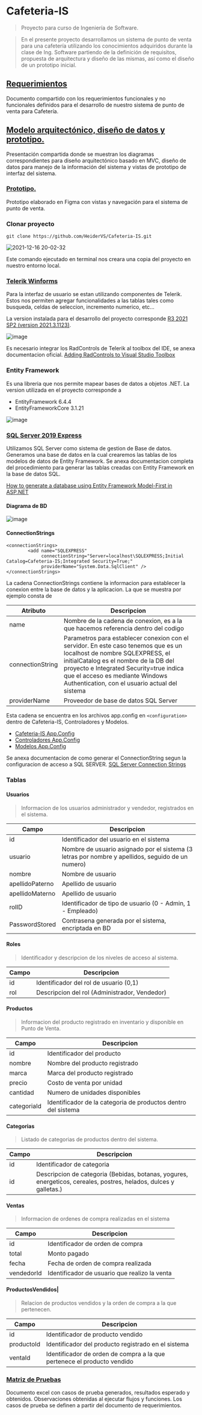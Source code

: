 # Cafeteria-IS
>Proyecto para curso de Ingeniería de Software. 

>En el presente proyecto desarrollamos un sistema de punto de venta para una cafetería utilizando los conocimientos adquiridos durante la clase de Ing. Software partiendo de la definición de requisitos, propuesta de arquitectura y diseño de las mismas, así como el diseño de un prototipo inicial. 

## [Requerimientos](https://docs.google.com/document/d/1sG8yo0S3KhbQsJgGiIOQJq9hIEQRfRCZqeJmT6Blb60/edit?usp=sharing)
Documento compartido con los requerimientos funcionales y no funcionales definidos para el desarrollo de nuestro sistema de punto de venta para Cafetería. 

## [Modelo arquitectónico, diseño de datos y prototipo.](https://docs.google.com/presentation/d/1ir-GeO6sYMTI_OfAWJf3rYoKQYfSAyVn/edit?usp=sharing&ouid=115022025169927677578&rtpof=true&sd=true) 
Presentación compartida donde se muestran los diagramas correspondientes para diseño arquitectónico basado en MVC, diseño de datos para manejo de la información del sistema y vistas de prototipo de interfaz del sistema.

### [Prototipo.](https://www.figma.com/file/zUVZWv2q62oWpfe07mtLVE/IngSoftware_Prototipo?node-id=0%3A1)
Prototipo elaborado en Figma con vistas y navegación para el sistema de punto de venta. 

### Clonar proyecto
`git clone https://github.com/HeiderVS/Cafeteria-IS.git`

![2021-12-16 20-02-32](https://user-images.githubusercontent.com/40531216/146476776-180fe739-4c63-48d4-b138-e0630bb6ad41.gif)

Este comando ejecutado en terminal nos creara una copia del proyecto en nuestro entorno local. 

### [Telerik Winforms](https://www.telerik.com/products/winforms.aspx)
Para la interfaz de usuario se estan utilizando componentes de Telerik. Estos nos permiten agregar funcionalidades a las tablas tales como busqueda, celdas de seleccion, incremento numerico, etc...

La version instalada para el desarrollo del proyecto corresponde [R3 2021 SP2 (version 2021.3.1123)](https://www.telerik.com/products/winforms.aspx).  

![image](https://user-images.githubusercontent.com/40531216/146474885-103b5102-75c2-4413-ac56-585bb2cfd8d4.png)

Es necesario integrar los RadControls de Telerik al toolbox del IDE, se anexa documentacion oficial. [Adding RadControls to Visual Studio Toolbox](https://docs.telerik.com/devtools/winforms/visual-studio-integration/adding-radcontrols-to-visual-studio-toolbox )

### Entity Framework 
Es una libreria que nos permite mapear bases de datos a objetos .NET. La version utilizada en el proyecto corresponde a 
* EntityFramework 6.4.4 
* EntityFrameworkCore 3.1.21

![image](https://user-images.githubusercontent.com/40531216/146665804-c2cece31-78cf-41c9-a2f7-2a6457e9b4c9.png)

### [SQL Server 2019 Express](https://www.microsoft.com/en-us/sql-server/sql-server-downloads) 
Utilizamos SQL Server como sistema de gestion de Base de datos. Generamos una base de datos en la cual crearemos las tablas de los modelos de datos de Entity Framework. Se anexa documentacion completa del procedimiento para generar las tablas creadas con Entity Framework en la base de datos SQL. 

[How to generate a database using Entity Framework Model-First in ASP.NET](https://www.linkedin.com/pulse/how-generate-database-using-entity-framework-aspnet-negron-montero/)

#### Diagrama de BD
![image](https://user-images.githubusercontent.com/40531216/146666608-baed54a3-37f4-4faa-87d5-57c52ce11815.png)

#### ConnectionStrings

````
<connectionStrings>
        <add name="SQLEXPRESS"
             connectionString="Server=localhost\SQLEXPRESS;Initial Catalog=Cafeteria-IS;Integrated Security=True;"
             providerName="System.Data.SqlClient" />
</connectionStrings>
````
La cadena ConnectionStrings contiene la informacion para establecer la conexion entre la base de datos y la aplicacion. La que se muestra por ejemplo consta de 

|Atributo|Descripcion|
|---|---------|
|name|Nombre de la cadena de conexion, es a la que hacemos referencia dentro del codigo|
|connectionString|Parametros para establecer conexion con el servidor. En este caso tenemos que es un localhost de nombre SQLEXPRESS, el initialCatalog es el nombre de la DB del proyecto e Integrated Security=true indica que el acceso es mediante Windows Authentication, con el usuario actual del sistema|
|providerName|Proveedor de base de datos SQL Server|

Esta cadena se encuentra en los archivos app.config en `<configuration>` dentro de Cafeteria-IS, Controladores y Modelos.

* [Cafeteria-IS App.Config](blob/master/App.config)
* [Controladores App.Config](blob/master/Controladores/App.config)
* [Modelos App.Config](blob/master/Modelos/App.config)

Se anexa documentacion de como generar el ConnectionString segun la configuracion de acceso a SQL SERVER. 
[SQL Server Connection Strings](https://www.connectionstrings.com/sql-server/)


### Tablas

#### Usuarios

>Informacion de los usuarios administrador y vendedor, registrados en el sistema.

|Campo|Descripcion|
|---|---------|
|id|Identificador del usuario en el sistema|
|usuario|Nombre de usuario asignado por el sistema (3 letras por nombre y apellidos, seguido de un numero)|
|nombre|Nombre de usuario|
|apellidoPaterno|Apellido de usuario|
|apellidoMaterno|Apellido de usuario|
|rolID|Identificador de tipo de usuario (0 - Admin, 1 - Empleado)|
|PasswordStored|Contrasena generada por el sistema, encriptada en BD|

#### Roles 

>Identificador y descripcion de los niveles de acceso al sistema. 

|Campo|Descripcion|
|---|---------|
|id|Identificador del rol de usuario (0,1)|
|rol|Descripcion del rol (Administrador, Vendedor)|

#### Productos

> Informacion del producto registrado en inventario y disponible en Punto de Venta. 

|Campo|Descripcion|
|---|---------|
|id|Identificador del producto|
|nombre|Nombre del producto registrado|
|marca|Marca del producto registrado|
|precio|Costo de venta por unidad|
|cantidad|Numero de unidades disponibles|
|categoriaId|Identificador de la categoria de productos dentro del sistema|

#### Categorias

> Listado de categorias de productos dentro del sistema. 

|Campo|Descripcion|
|---|---------|
|id|Identificador de categoria|
|id|Descripcion de categoria (Bebidas, botanas, yogures, energeticos, cereales, postres, helados, dulces y galletas.)|

#### Ventas

> Informacion de ordenes de compra realizadas en el sistema

|Campo|Descripcion|
|---|---------|
|id|Identificador de orden de compra|
|total|Monto pagado|
|fecha|Fecha de orden de compra realizada|
|vendedorId|Identificador de usuario que realizo la venta|

#### ProductosVendidos|

> Relacion de productos vendidos y la orden de compra a la que pertenecen.

|Campo|Descripcion|
|---|---------|
|id|Identificador de producto vendido|
|productoId|Identificador del producto registrado en el sistema|
|ventaId|Identificador de orden de compra a la que pertenece el producto vendido|

### [Matriz de Pruebas](https://docs.google.com/spreadsheets/d/1yhw-sq2-8JATrVUFlLAeTa_DvQsf3jyb/edit?usp=sharing&ouid=107285623204464205736&rtpof=true&sd=true)
Documento excel con casos de prueba generados, resultados esperado y obtenidos. Observaciones obtenidas al ejecutar flujos y funciones. Los casos de prueba se definen a partir del documento de requerimientos.  
